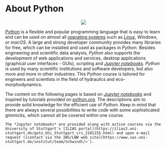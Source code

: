 # About Python

<div style="text-align: center"><img src="https://www.python.org/static/img/python-logo.png"></div>


[*Python*](https://www.python.org) is a flexible and popular programming language that is easy to learn and can be used on almost all [operating systems](https://en.wikipedia.org/wiki/Operating_system) such as [*Linux*](https://www.linux.org/), *Windows*, or *macOS*. A large and strong developer community provides many libraries for free, which can be installed and used as packages in *Python*. Besides engineering and scientific data analysis, *Python* also supports the development of web applications and services, desktop applications (graphical user interfaces - GUIs), scripting and [*Jupyter notebooks*](https://jupyter.org/). *Python* is used by many scientific institutions and software developers, but also more and more in other industries. This *Python* course is tailored for engineers and scientists in the field of hydraulics and eco-morphodynamics.

The content on the following pages is based on [*Jupyter notebooks*](https://jupyter.org/) and inspired by tutorials provided on [python.org](https://docs.python.org/3/tutorial/index.html). The descriptions aim to provide solid knowledge for the efficient use of *Python*. Keep in mind that there are always several possibilities to write code with some sophisticated gimmicks, which cannot all be covered within one course. 

```{tip}
The *Jupyter notebooks* are provided along with active courses via the University of Stuttgart's [ILIAS portal](https://ilias3.uni-stuttgart.de/goto_Uni_Stuttgart_crs_2101155.html) and upon e-mail request ([contact via the IWS/LWW web site](https://www.iws.uni-stuttgart.de/institut/team/Schwindt/>`).
```
<!-- Thus,  all code cells can be run inline rather than using a separate Python interactive window. -->

